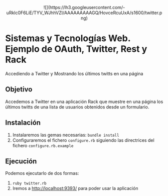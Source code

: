 
<center>![](https://lh3.googleusercontent.com/-uRklc0F6LiE/TYV_WJhhVZI/AAAAAAAAAGQ/HovceRcuUxA/s1600/twitter.png)</center>


Sistemas y Tecnologías Web. Ejemplo de OAuth, Twitter, Rest y Rack
===========
 Accediendo a Twitter y Mostrando los últimos twitts en una página


Objetivo
-----------

Accedemos a Twitter en una aplicación Rack que muestre en una página los últimos twitts de una lista de usuarios obtenidos desde un formulario.

Instalación
--------------

1. Instalaremos las gemas necesarias: `bundle install`
2. Configuraremos el fichero `configure.rb` siguiendo las directrices del fichero `configure.rb.example`


Ejecución
------------

Podemos ejecutarlo de dos formas:

1. `ruby twitter.rb`
2. Iremos a [http://localhost:9393/](http://localhost:9393/) para poder usar la aplicación

